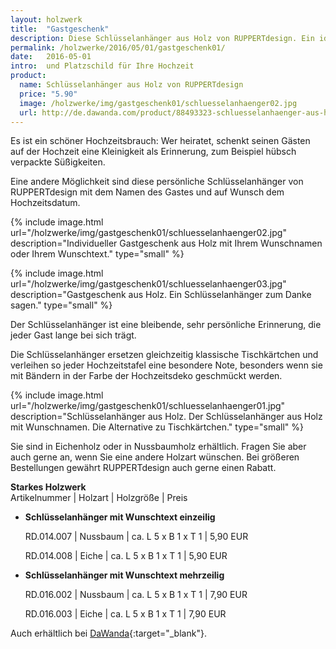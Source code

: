 ```yaml
---
layout: holzwerk
title:  "Gastgeschenk"
description: Diese Schlüsselanhänger aus Holz von RUPPERTdesign. Ein ideales Gastgeschenk für Ihre Hochzeit.
permalink: /holzwerke/2016/05/01/gastgeschenk01/
date:   2016-05-01
intro:  und Platzschild für Ihre Hochzeit
product:
  name: Schlüsselanhänger aus Holz von RUPPERTdesign
  price: "5.90"
  image: /holzwerke/img/gastgeschenk01/schluesselanhaenger02.jpg
  url: http://de.dawanda.com/product/88493323-schluesselanhaenger-aus-holz-mit-wunschnamen
---
```



Es ist ein schöner Hochzeitsbrauch: 
Wer heiratet, schenkt seinen Gästen auf der Hochzeit eine Kleinigkeit als Erinnerung, 
zum Beispiel hübsch verpackte Süßigkeiten.

Eine andere Möglichkeit sind diese persönliche Schlüsselanhänger von RUPPERTdesign 
mit dem Namen des Gastes und auf Wunsch dem Hochzeitsdatum. 

{% include image.html url="/holzwerke/img/gastgeschenk01/schluesselanhaenger02.jpg" description="Individueller Gastgeschenk aus Holz mit Ihrem Wunschnamen oder Ihrem Wunschtext." type="small" %}

{% include image.html url="/holzwerke/img/gastgeschenk01/schluesselanhaenger03.jpg" description="Gastgeschenk aus Holz. Ein Schlüsselanhänger zum Danke sagen." type="small" %}

Der Schlüsselanhänger ist eine bleibende, sehr persönliche Erinnerung, 
die jeder Gast lange bei sich trägt.

Die Schlüsselanhänger ersetzen gleichzeitig klassische Tischkärtchen und verleihen so jeder Hochzeitstafel eine besondere Note, besonders wenn sie mit Bändern in der Farbe der Hochzeitsdeko geschmückt werden. 

{% include image.html url="/holzwerke/img/gastgeschenk01/schluesselanhaenger01.jpg" description="Schlüsselanhänger aus Holz. Der Schlüsselanhänger aus Holz mit Wunschnamen. Die Alternative zu Tischkärtchen." type="small" %}


Sie sind in Eichenholz oder in Nussbaumholz erhältlich. 
Fragen Sie aber auch gerne an, wenn Sie eine andere Holzart wünschen. 
Bei größeren Bestellungen gewährt RUPPERTdesign auch gerne einen Rabatt. 

**Starkes Holzwerk**   
Artikelnummer \| Holzart \| Holzgröße \| Preis

* **Schlüsselanhänger mit Wunschtext einzeilig**
     
	RD.014.007  \| 	Nussbaum \| ca. L 5 x B 1 x T 1 \| 5,90 EUR
	
	RD.014.008  \| 	Eiche \| ca. L 5 x B 1 x T 1 \| 5,90 EUR
	

* **Schlüsselanhänger mit Wunschtext mehrzeilig**
      
	RD.016.002  \| 	Nussbaum \| ca. L 5 x B 1 x T 1 \| 7,90 EUR
	
	RD.016.003  \| 	Eiche \| ca. L 5 x B 1 x T 1 \| 7,90 EUR
	
Auch erhältlich bei [DaWanda][1]{:target="_blank"}.	
	
 [1]: http://de.dawanda.com/product/88493323-schluesselanhaenger-aus-holz-mit-wunschnamen
	